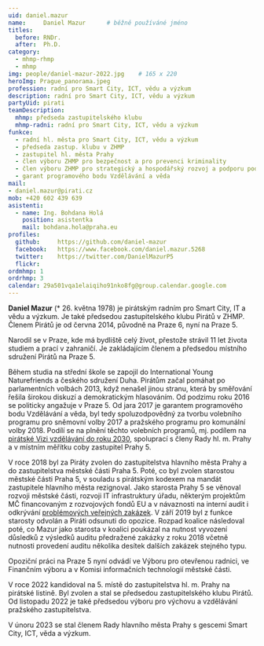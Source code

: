 ```yaml
---
uid: daniel.mazur
name:     Daniel Mazur  	# běžně používáné jméno
titles:
  before: RNDr. 
  after:  Ph.D.
category:                 	
  - mhmp-rhmp
  - mhmp
img: people/daniel-mazur-2022.jpg    # 165 x 220
heroImg: Prague_panorama.jpeg
profession: radní pro Smart City, ICT, vědu a výzkum
description: radní pro Smart City, ICT, vědu a výzkum
partyUid: pirati
teamDescription:
  mhmp: předseda zastupitelského klubu
  mhmp-radni: radní pro Smart City, ICT, vědu a výzkum
funkce:
  - radní hl. města pro Smart City, ICT, vědu a výzkum
  - předseda zastup. klubu v ZHMP
  - zastupitel hl. města Prahy
  - člen výboru ZHMP pro bezpečnost a pro prevenci kriminality
  - člen výboru ZHMP pro strategický a hospodářský rozvoj a podporu podnikání a inovací
  - garant programového bodu Vzdělávání a věda
mail:
- daniel.mazur@pirati.cz
mob: +420 602 439 639
asistenti:
  - name: Ing. Bohdana Holá
    position: asistentka
    mail: bohdana.hola@praha.eu
profiles:
  github:     https://github.com/daniel-mazur
  facebook:   https://www.facebook.com/daniel.mazur.5268
  twitter:    https://twitter.com/DanielMazurP5
  flickr:
ordmhmp: 1
ordrhmp: 3
calendar: 29a501vqa1elaiqiho91nko8fg@group.calendar.google.com
---
```


**Daniel Mazur** (* 26. května 1978) je pirátským radním pro Smart City, IT a vědu a výzkum. Je také předsedou zastupitelského klubu Pirátů v ZHMP. Členem Pirátů je od června 2014, původně na Praze 6, nyní na Praze 5. 

Narodil se v Praze, kde má bydliště celý život, přestože strávil 11 let života studiem a prací v zahraničí. Je zakládajícím členem a předsedou místního sdružení Pirátů na Praze 5.

Během studia na střední škole se zapojil do International Young Naturefriends a českého sdružení Duha. Pirátům začal pomáhat po parlamentních volbách 2013, když nenašel jinou stranu, která by směřování řešila širokou diskuzí a demokratickým hlasováním. Od podzimu roku 2016 se politicky angažuje v Praze 5. Od jara 2017 je garantem programového bodu Vzdělávání a věda, byl tedy spoluzodpovědný za tvorbu volebního programu pro sněmovní volby 2017 a pražského programu pro komunální volby 2018. Podílí se na plnění těchto volebních programů, mj. podílem na [pirátské Vizi vzdělávání do roku 2030](https://vzdelavani2030.cz/), spoluprací s členy Rady hl. m. Prahy a v místním měřítku coby zastupitel Prahy 5.

V roce 2018 byl za Piráty zvolen do zastupitelstva hlavního města Prahy a do zastupitelstva městské části Praha 5. Poté, co byl zvolen starostou městské části Praha 5, v souladu s pirátským kodexem na mandát zastupitele hlavního města rezignoval. Jako starosta Prahy 5 se věnoval rozvoji městské části, rozvoji IT infrastruktury úřadu, některým projektům MČ financovaným z rozvojových fondů EU a v návaznosti na interní audit i odkrývání [problémových veřejných zakázek](https://praha.pirati.cz/mazur-odvolani.html). V září 2019 byl z funkce starosty odvolán a Piráti odsunuti do opozice. Rozpad koalice následoval poté, co Mazur jako starosta v koalici poukázal na nutnost vyvození důsledků z výsledků auditu předražené zakázky z roku 2018 včetně nutnosti provedení auditu několika desítek dalších zakázek stejného typu. 

Opoziční práci na Praze 5 nyní odvádí ve Výboru pro otevřenou radnici, ve Finančním výboru a v Komisi informačních technologií městské části.

V roce 2022 kandidoval na 5. místě do zastupitelstva hl. m. Prahy na pirátské listině. Byl zvolen a stal se předsedou zastupitelského klubu Pirátů. Od listopadu 2022 je také předsedou výboru pro výchovu a vzdělávání pražského zastupitelstva.

V únoru 2023 se stal členem Rady hlavního města Prahy s gescemi Smart City, ICT, věda a výzkum.
